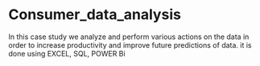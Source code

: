 # Consumer_data_analysis
In this case study we analyze and perform various actions on the data in order to increase productivity and improve future predictions of data.
it is done using EXCEL, SQL, POWER Bi
